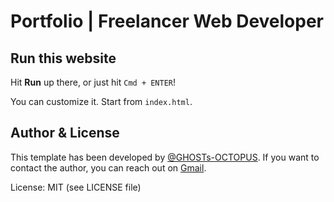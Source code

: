 # Portfolio | Freelancer Web Developer

## Run this website

Hit **Run** up there, or just hit `Cmd + ENTER`!

You can customize it. Start from `index.html`.

## Author & License

This template has been developed by [@GHOSTs-OCTOPUS](https://github.com/GHOSTs-OCTOPUS). If you want to contact the author, you can reach out on [Gmail](kolevikasxyz@gmail.com). 


License: MIT (see LICENSE file)
